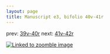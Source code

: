 ```yaml
---
layout: page
title: Manuscript e3, bifolio 40v-41r
---
```


prev: [39v-40r](../39v-40r/) next: [41v-42r](../41v-42r/)



[![Linked to zoomble image](http://www.homermultitext.org/iipsrv?IIIF=/project/homer/pyramidal/deepzoom/hmt/e3bifolio/v1/E3_40v_41r.tif/full/2000,/0/default.jpg)](http://www.homermultitext.org/ict2/?urn=urn:cite2:hmt:e3bifolio.v1:E3_40v_41r)


